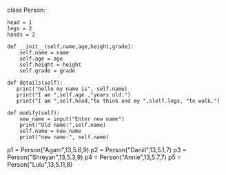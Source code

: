 class Person:

    head = 1
    legs = 2
    hands = 2

    def __init__(self,name,age,height,grade):
        self.name = name
        self.age = age
        self.height = height
        self.grade = grade

    def details(self):
       print("hello my name is", self.name)
       print("I am ",self.age ,"years old.")
       print("I am ",self.head,"to think and my ",slelf.legs, "to walk.")
    
    def modify(self):
        new_name = input("Enter new name")
        print("Old name:",self.name)
        self.name = new_name
        print("new name:", self.name)

p1 = Person("Agam",13,5.6,9)
p2 = Person("Daniil",13,5.1,7)
p3 = Person("Shreyan",13,5.3,9)
p4 = Person("Annie",13,5.7,7)
p5 = Person("Lulu",13,5.11,8)
